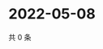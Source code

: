 # 2022-05-08

共 0 条

<!-- BEGIN WEIBO -->
<!-- 最后更新时间 Sun May 08 2022 15:15:45 GMT+0800 (China Standard Time) -->

<!-- END WEIBO -->
